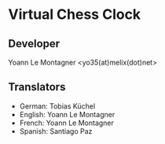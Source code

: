 Virtual Chess Clock
===================

Developer
---------

Yoann Le Montagner <yo35(at)melix(dot)net>


Translators
-----------

* German: Tobias Küchel
* English: Yoann Le Montagner
* French: Yoann Le Montagner
* Spanish: Santiago Paz
